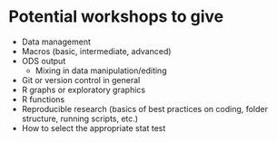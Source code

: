 # Potential workshops to give #

* Data management
* Macros (basic, intermediate, advanced)
* ODS output
    * Mixing in data manipulation/editing
* Git or version control in general
* R graphs or exploratory graphics
* R functions
* Reproducible research (basics of best practices on coding, folder
  structure, running scripts, etc.)
* How to select the appropriate stat test
